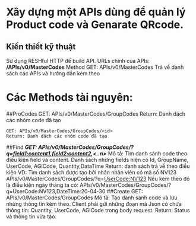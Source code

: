 ﻿# Xây dựng một APIs dùng để quản lý Product code và Genarate QRcode.
## Kiến thiết kỹ thuật
Sử dụng RESHful HTTP để build API.
URLs chính của APIs: **/APIs/v0/MasterCodes**
Method GET: APIs/v0/MasterCodes
Trả về danh sách các APIs và hướng dẫn kèm theo

# Các Methods tài nguyên:
##ProCodes
	GET: APIs/v0/MasterCodes/GroupCodes
	Return: Danh dách các nhóm code đã tạo

	GET: APIs/v0/MasterCodes/GroupCodes/<id>
	Return: Danh dách các nhóm code đã tạo
	
##Find
	***GET: APIs/v0/MasterCodes/GroupCodes/?q=<field1:content1>,<field2:content2>,<..n>***
	Mô tả: Tìm danh sánh code theo điều kiện field và content. Danh sách những fields hiện có Id, GroupName, UserCode, AGICode, Quantity,DataTime
	Return: danh sách trả về theo điều kiện
	VD: 	Tìm danh sách được tạo bởi nhân nhân viên có mã số NV123  
			APIs/v0/MasterCodes/GroupCodes/?q=<UserCode:NV123>
		Nếu kèm theo đó là điều kiện ngày tháng ta có:
			APIs/v0/MasterCodes/GroupCodes/?q=UserCode:NV123,DateTime:20-04-30
##Create
	GET: APIs/v0/MasterCodes/GroupCodes
	Mô tả: Tạo danh sánh code và lưu những thông tin kèm theo. Client phải gửi những đoạn mã Json có chứa thông tin: Quantity, UserCode, AGICode trong body request.
	Return: Status và thông tin vừa tạo.